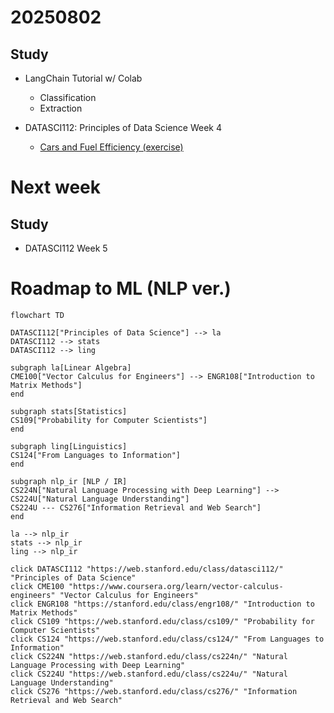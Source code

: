 # 20250802

## Study

- LangChain Tutorial w/ Colab
    - Classification
    - Extraction

- DATASCI112: Principles of Data Science Week 4
    - [Cars and Fuel Efficiency (exercise)](https://github.com/Elnya/DATASCI112/blob/main/week4/4.2.cars-and.fuel-efficiency.ipynb)

# Next week

## Study

- DATASCI112 Week 5

# Roadmap to ML (NLP ver.)

```mermaid
flowchart TD

DATASCI112["Principles of Data Science"] --> la
DATASCI112 --> stats
DATASCI112 --> ling

subgraph la[Linear Algebra]
CME100["Vector Calculus for Engineers"] --> ENGR108["Introduction to Matrix Methods"]
end

subgraph stats[Statistics]
CS109["Probability for Computer Scientists"]
end

subgraph ling[Linguistics]
CS124["From Languages to Information"]
end

subgraph nlp_ir [NLP / IR]
CS224N["Natural Language Processing with Deep Learning"] --> CS224U["Natural Language Understanding"]
CS224U --- CS276["Information Retrieval and Web Search"]
end

la --> nlp_ir
stats --> nlp_ir
ling --> nlp_ir

click DATASCI112 "https://web.stanford.edu/class/datasci112/" "Principles of Data Science"
click CME100 "https://www.coursera.org/learn/vector-calculus-engineers" "Vector Calculus for Engineers"
click ENGR108 "https://stanford.edu/class/engr108/" "Introduction to Matrix Methods"
click CS109 "https://web.stanford.edu/class/cs109/" "Probability for Computer Scientists"
click CS124 "https://web.stanford.edu/class/cs124/" "From Languages to Information"
click CS224N "https://web.stanford.edu/class/cs224n/" "Natural Language Processing with Deep Learning"
click CS224U "https://web.stanford.edu/class/cs224u/" "Natural Language Understanding"
click CS276 "https://web.stanford.edu/class/cs276/" "Information Retrieval and Web Search"
```